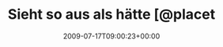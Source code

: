 ---
retweeted: false
source: <a href="http://twitter.com" rel="nofollow">Twitter Web Client</a>
entities:
  hashtags: []
  symbols: []
  user_mentions:
  - name: Gelb wegen Meckerns (she/her)
    screen_name: placetogo
    indices:
    - '23'
    - '33'
    id_str: '14292132'
    id: '14292132'
  urls: []
display_text_range:
- '0'
- '119'
favorite_count: '0'
id_str: '2685628706'
truncated: false
retweet_count: '0'
id: '2685628706'
created_at: Fri Jul 17 09:00:23 +0000 2009
favorited: false
full_text: 'Sieht so aus als hätte [@placetogo](https://twitter.com/placetogo) das
  Wetter kaputt gemacht: http://www.unwetterzentrale.de/uwz/niedersachsenindex.html'
lang: de
tags:
- pesos:twitter
date: '2009-07-17T09:00:23+00:00'
src: https://twitter.com/bascht/status/2685628706
original_url: https://twitter.com/bascht/status/2685628706
type: twitter_tweet
text: 'Sieht so aus als hätte [@placetogo](https://twitter.com/placetogo) das Wetter
  kaputt gemacht: http://www.unwetterzentrale.de/uwz/niedersachsenindex.html'
title: Sieht so aus als hätte [@placet

---